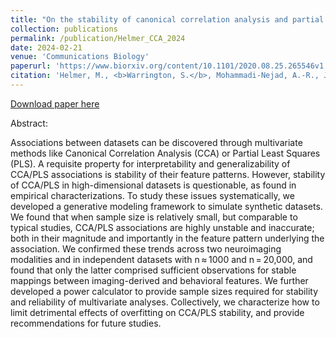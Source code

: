 ```yaml
---
title: "On the stability of canonical correlation analysis and partial least squares with application to brain-behavior associations"
collection: publications
permalink: /publication/Helmer_CCA_2024
date: 2024-02-21
venue: 'Communications Biology'
paperurl: 'https://www.biorxiv.org/content/10.1101/2020.08.25.265546v1'
citation: 'Helmer, M., <b>Warrington, S.</b>, Mohammadi-Nejad, A.-R., Ji, J.L., Howell, A., Rosand, B., Anticevic, A., Sotiropoulos, S.N., and Murray, J.D. (2020). On the stability of canonical correlation analysis and partial least squares with application to brain-behavior associations, <i>Communications Biology</i>, vol. 7, num. 217.'
---
```


<a href='https://doi.org/10.1038/s42003-024-05869-4'>Download paper here</a>

Abstract: 

Associations between datasets can be discovered through multivariate methods like Canonical Correlation Analysis (CCA) or Partial Least Squares (PLS). A requisite property for interpretability and generalizability of CCA/PLS associations is stability of their feature patterns. However, stability of CCA/PLS in high-dimensional datasets is questionable, as found in empirical characterizations. To study these issues systematically, we developed a generative modeling framework to simulate synthetic datasets. We found that when sample size is relatively small, but comparable to typical studies, CCA/PLS associations are highly unstable and inaccurate; both in their magnitude and importantly in the feature pattern underlying the association. We confirmed these trends across two neuroimaging modalities and in independent datasets with n ≈ 1000 and n = 20,000, and found that only the latter comprised sufficient observations for stable mappings between imaging-derived and behavioral features. We further developed a power calculator to provide sample sizes required for stability and reliability of multivariate analyses. Collectively, we characterize how to limit detrimental effects of overfitting on CCA/PLS stability, and provide recommendations for future studies.